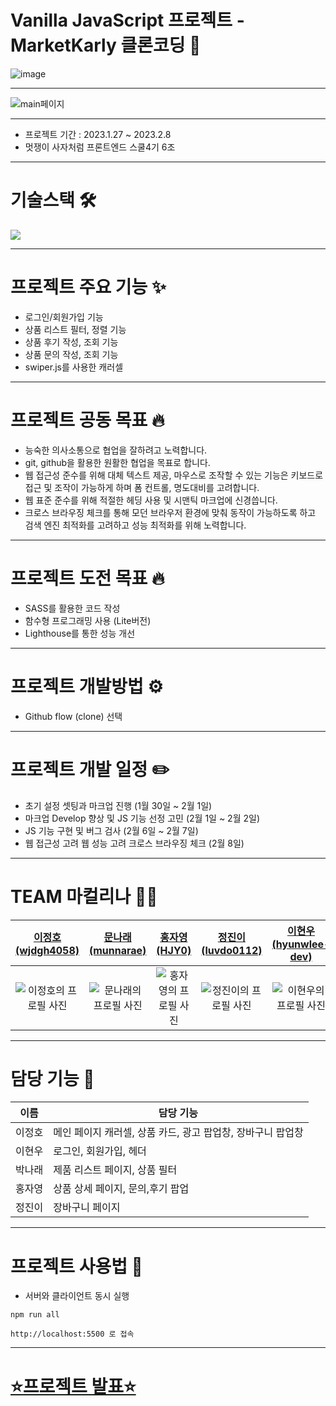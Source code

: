 # Vanilla JavaScript 프로젝트 - MarketKarly 클론코딩 🛒


![image](https://ifh.cc/g/7zYMBW.png)

---
![main페이지](https://github.com/wjdgh4058/my_likelion-market-kurly/assets/66310772/6b32ac75-cbf7-4027-b650-deee6f047786)

---

- 프로젝트 기간 : 2023.1.27 ~ 2023.2.8
- 멋쟁이 사자처럼 프론트엔드 스쿨4기 6조

---

# 기술스택 🛠

<p herf="https://skillicons.dev">
  <img src="https://skillicons.dev/icons?i=js,html,css,figma,github&perline=20"/>
</p>

---

# 프로젝트 주요 기능 ✨

- 로그인/회원가입 기능
- 상품 리스트 필터, 정렬 기능
- 상품 후기 작성, 조회 기능
- 상품 문의 작성, 조회 기능
- swiper.js를 사용한 캐러셀

---

# 프로젝트 공동 목표 🔥

- 능숙한 의사소통으로 협업을 잘하려고 노력합니다.
- git, github을 활용한 원활한 협업을 목표로 합니다.
- 웹 접근성 준수를 위해 대체 텍스트 제공, 마우스로 조작할 수 있는 기능은 키보드로 접근 및 조작이 가능하게 하며 폼 컨트롤, 명도대비를 고려합니다.
- 웹 표준 준수를 위해 적절한 헤딩 사용 및 시맨틱 마크업에 신경씁니다.
- 크로스 브라우징 체크를 통해 모던 브라우저 환경에 맞춰 동작이 가능하도록 하고 검색 엔진 최적화를 고려하고 성능 최적화를 위해 노력합니다.

---

# 프로젝트 도전 목표 🔥

- SASS를 활용한 코드 작성
- 함수형 프로그래밍 사용 (Lite버전)
- Lighthouse를 통한 성능 개선

---

# 프로젝트 개발방법 ⚙️

- Github flow (clone) 선택

---

# 프로젝트 개발 일정 ✏️

- 초기 설정 셋팅과 마크업 진행 (1월 30일 ~ 2월 1일)
- 마크업 Develop 향상 및 JS 기능 선정 고민 (2월 1일 ~ 2월 2일)
- JS 기능 구현 및 버그 검사 (2월 6일 ~ 2월 7일)
- 웹 접근성 고려 웹 성능 고려 크로스 브라우징 체크 (2월 8일)

---

# TEAM 마컬리나 🧑‍💻

|               [이정호(wjdgh4058)](https://github.com/wjdgh4058)               |                [문나래(munnarae)](https://github.com/munnarae)                |                    [홍자영(HJY0)](https://github.com/HJY0)                    |               [정진이(luvdo0112)](https://github.com/luvdo0112)               |            [이현우(hyunwlee-dev)](https://github.com/hyunwlee-dev)            |
| :---------------------------------------------------------------------------: | :---------------------------------------------------------------------------: | :---------------------------------------------------------------------------: | :---------------------------------------------------------------------------: | :---------------------------------------------------------------------------: |
| ![이정호의 프로필 사진](https://avatars.githubusercontent.com/u/66310772?v=4) | ![문나래의 프로필 사진](https://avatars.githubusercontent.com/u/92195610?v=4) | ![홍자영의 프로필 사진](https://avatars.githubusercontent.com/u/89441627?v=4) | ![정진이의 프로필 사진](https://avatars.githubusercontent.com/u/60957961?v=4) | ![이현우의 프로필 사진](https://avatars.githubusercontent.com/u/55472696?v=4) |

---

# 담당 기능 📍

| 이름   | 담당 기능                                                   |
| ------ | ----------------------------------------------------------- |
| 이정호 | 메인 페이지 캐러셀, 상품 카드, 광고 팝업창, 장바구니 팝업창 |
| 이현우 | 로그인, 회원가입, 헤더                                      |
| 박나래 | 제품 리스트 페이지, 상품 필터                               |
| 홍자영 | 상품 상세 페이지, 문의,후기 팝업                            |
| 정진이 | 장바구니 페이지                                             |

---

# 프로젝트 사용법 🚀

- 서버와 클라이언트 동시 실행

```
npm run all
```

```
http://localhost:5500 로 접속
```

---

# [⭐️프로젝트 발표⭐️](https://www.canva.com/design/DAFZ_hXk6cE/QabQAFDeqEbsgDABg-OswA/view?utm_content=DAFZ_hXk6cE&utm_campaign=share_your_design&utm_medium=link&utm_source=shareyourdesignpanel)
